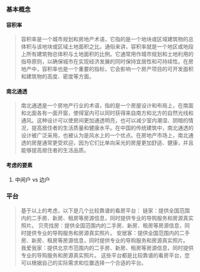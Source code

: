 ### 基本概念
#### 容积率
>容积率是一个城市规划和房地产术语，它指的是一个地块或区域建筑物的总体积与该地块或区域土地面积之比。通俗来讲，容积率就是一个地区或地段上所有建筑物总体积与土地面积的比例。它通常用作城市规划和土地利用的指导原则，以确保城市在实现经济发展的同时保持宜居性和可持续性。在房地产中，容积率也是一个重要的指标，它会影响一个房产项目的可开发面积和建筑物的高度、密度等方面。

#### 南北通透
>南北通透是一个房地产行业的术语，指的是一个房屋设计和布局上，在南面和北面各有一面开窗，使得室内可以同时获得来自南方和北方的自然光线和通风。这种设计可以使房间更加通透明亮，也可以减少室内潮湿、阴暗的情况，提高居住者的生活质量和健康水平。在中国的传统建筑中，南北通透的设计被广泛采用，也被认为是风水上的一个优点。在房地产市场上，南北通透的房屋通常更受欢迎，因为它们比单向采光的房屋更加舒适、健康，并且能够提高居住者的生活品质。



#### 考虑的要素
1. 中间户 vs 边户


### 平台
>基于以上的考虑，以下是几个比较靠谱的看房平台：
链家：提供全国范围内的二手房、新房、租房等房源信息，同时提供专业的导购服务和房源真实照片。
贝壳找房：提供全国范围内的二手房、新房、租房等房源信息，同时提供专业的导购服务和房源真实照片。
安居客：提供全国范围内的二手房、新房、租房等房源信息，同时提供专业的导购服务和房源真实照片。
我爱我家：提供北京市范围内的二手房、新房、租房等房源信息，同时提供专业的导购服务和房源真实照片。
这些平台都是比较靠谱的看房平台，您可以根据自己的实际需求和位置选择一个合适的平台。